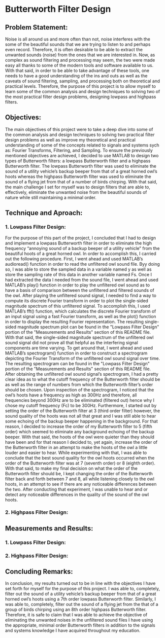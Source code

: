 # Butterworth Filter Design

## Problem Statement:
Noise is all around us and more often than not, noise interferes with the some of the beautiful sounds that we are trying to listen to and perhaps even record. Therefore, it is often desirable to be able to extract the unwanted sounds (noise) from the ones that we are interested in. Now, as complex as sound filtering and processing may seem, the two were made easy all thanks to some of the modern tools and software available to us. With that said, in order to be able to take advantage of these tools, one needs to have a good understanding of the ins and outs as well as the caveats of sound filtering, sampling, and processing both on theoretical and practical levels. Therefore, the purpose of this project is to allow myself to learn some of the common analysis and design techniques to solving two of the most practical filter design problems, designing lowpass and highpass filters. 

## Objectives:
The main objectives of this project were to take a deep dive into some of the common analysis and design techniques to solving two practical filter design problems as well as improve my theoretical and practical understanding of some of the concepts related to signals and systems sych as: Fourier Transforms, Filtering, and Sampling. To ensure the previously mentioned objectives are achieved, I decided to use MATLAB to design two types of Butterworth filters: a lowpass Butterworth filter and a highpass Butterworth filter. The lowpass Butterworth filter was used to eliminate the sound of a utility vehicle’s backup beeper from that of a great horned owl’s hoots whereas the highpass Butterworth filter was used to eliminate the sound of a flying jet from that of a number of birds chirping. With that said, the main challenge I set for myself was to design filters that are able to, effectively, eliminate the unwanted noise from the beautiful sounds of nature while still maintaining a minimal order.

## Technique and Aproach:
### 1. Lowpass Filter Design:
For the purpose of this part of the project, I concluded that I had to design and implement a lowpass Butterworth filter in order to eliminate the high frequency “annoying sound of a backup beeper of a utility vehicle” from the beautiful hoots of a great horned owl. In order to accomplish this, I carried out the following procedure. First, I went ahead and used MATLAB’s audioread() function in order to read the unfiltered owl sound file. Byy doing so, I was able to store the sampled data in a variable named y as well as store the sampling rate of this data in another variable named Fs. Once I had extracted the data I needed from the sound file, I went ahead and used MATLAB’s play() function in order to play the unfiltered owl sound as to have a basis of comparison between the unfiltered and filtered sounds of the owl. After playing the unfiltered sound signal, I needed to find a way to compute its discrete Fourier transform in order to plot the single-sided magnitude spectrum of this unfiltered signal. To accomplish this, I used MATLAB’s fft() function, which calculates the discrete Fourier transform of an input signal using a fast Fourier transform, as well as the plot() function in order to display the resulting Fourier representation. The resulting single-sided magnitude spectrum plot can be found in the "Lowpass Filter Design" portion of the "Measurements and Results" section of this README file. With that said, the single-sided magnitude spectrum of the unfiltered owl sound signal did not prove all that helpful as the interfering signal components are time varying. To get around that, I went ahead and used MATLAB’s spectrogram() function in order to construct a spectrogram depicting the Fourier Transform of the unfiltered owl sound signal over time. The resulting spectrogram can be found in the "Lowpass Filter Design" portion of the "Measurements and Results" section of this README file. After obtaining the unfiltered owl sound signal’s spectrogram, I had a pretty clear idea as to what the cutoff frequency of the Butterworth filter should be as well as the range of numbers from which the Butterworth filter’s order should be chosen. Upon inspection of the spectrogram, I noticed that the owl’s hoots have a frequency as high as 300Hz and therefore, all frequencies beyond 300Hz are to be eliminated (filtered out) hence why I chose my cutoff frequency (Fc) to be 300Hz. Furthermore, I started out by setting the order of the Butterworth filter at 3 (third order filter) however, the sound quality of the hoots was not all that great and I was still able to hear some echoing of the backup beeper happening in the background. For that reason, I decided to increase the order of my Butterworth filter to 5 (fifth order) which seemed to eliminate any background echoing of the backup beeper. With that said, the hoots of the owl were quieter than they should have been and for that reason I decided to, yet again, increase the order of the Butterworth filter in an attempt to make the hoots of the owl a little louder and easier to hear. While experimenting with that, I was able to conclude that the best sound quality for the owl hoots occurred when the order of the Butterworth filter was at 7 (seventh order) or 8 (eighth order). With that said, to make my final decision on what the order of the Butterworth filter should be, I kept changing the order of the Butterworth filter back and forth between 7 and 8, all while listening closely to the owl hoots, in an attempt to see if there are any noticeable differences between the two. After conducting that experiment, I was unable to hear and or detect any noticeable differences in the quality of the sound of the owl hoots.


### 2. Highpass Filter Design:
  
## Measurements and Results:
  ### 1. Lowpass Filter Design:
  
  ### 2. Highpass Filter Design:

## Concluding Remarks:
In conclusion, my results turned out to be in line with the objectives I have set forth for myself for the purpose of this project. I was able to, completely, filter out the sound of a utility vehicle’s backup beeper from that of a great horned owl’s hoots using a 7th order lowpass Butterworth filter. Similarly, I was able to, completely, filter out the sound of a flying jet from the that of a group of birds chirping using an 8th order highpass Butterworth filter. Therefore, it is safe to claim that I was able to achieve the objective of eliminating the unwanted noises in the unfiltered sound files I have using the appropriate, minimal order Butterworth filters in addition to the signals and systems knowledge I have acquired throughout my education.  
